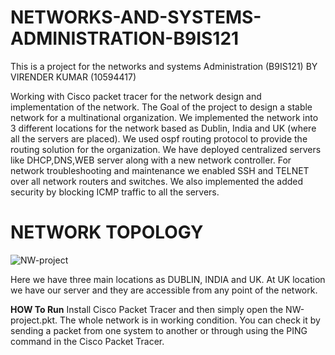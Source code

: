 # NETWORKS-AND-SYSTEMS-ADMINISTRATION-B9IS121
This is a project for the networks and systems Administration (B9IS121) BY VIRENDER KUMAR (10594417)

Working with Cisco packet tracer for the network design and implementation of the network. The Goal of the project to design a stable network for a multinational organization. We implemented the network into 3 different locations for the network based as Dublin, India and UK (where all the servers are placed). We used ospf routing protocol to provide the routing solution for the organization. We have deployed centralized servers like DHCP,DNS,WEB server along with a new network controller. For network troubleshooting and maintenance we enabled SSH and TELNET over all network routers and switches. We also implemented the added security by blocking ICMP traffic to all the servers.
# **NETWORK TOPOLOGY**
![NW-project](https://user-images.githubusercontent.com/37977644/143616258-090ed926-039c-49e0-9b62-e5e83bc8ae2f.png)

Here we have three main locations as DUBLIN, INDIA and UK. At UK location we have our server and they are accessible from any point of the network. 

**HOW To Run**
Install Cisco Packet Tracer and then simply open the NW-project.pkt. The whole network is in working condition. You can check it by sending a packet from one system to another or through using the PING command in the Cisco Packet Tracer.
